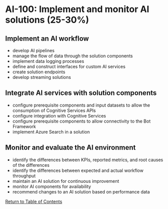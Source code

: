 # AI-100: Implement and monitor AI solutions (25-30%)

## Implement an AI workflow
- develop AI pipelines
- manage the flow of data through the solution components
- implement data logging processes
- define and construct interfaces for custom AI services
- create solution endpoints
- develop streaming solutions

## Integrate AI services with solution components
- configure prerequisite components and input datasets to allow the consumption of Cognitive Services APIs
- configure integration with Cognitive Services
- configure prerequisite components to allow connectivity to the Bot Framework
- implement Azure Search in a solution

## Monitor and evaluate the AI environment
- identify the differences between KPIs, reported metrics, and root causes of the differences
- identify the differences between expected and actual workflow throughput
- maintain an AI solution for continuous improvement
- monitor AI components for availability
- recommend changes to an AI solution based on performance data

[Return to Table of Contents](README.md)